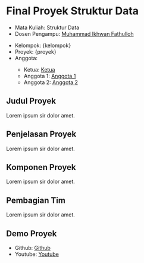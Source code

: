 # Final Proyek Struktur Data
<ul>
  <li>Mata Kuliah: Struktur Data</li>
  <li>Dosen Pengampu: <a href="https://github.com/Muhammad-Ikhwan-Fathulloh">Muhammad Ikhwan Fathulloh</a></li>
</ul>

<ul>
  <li>Kelompok: {kelompok}</li>
  <li>Proyek: {proyek}</li>
  <li>Anggota:</li>
  <ul>
    <li>Ketua: <a href="">Ketua</a></li>
    <li>Anggota 1: <a href="">Anggota 1</a></li>
    <li>Anggota 2: <a href="">Anggota 2</a></li>
  </ul>
</ul>

## Judul Proyek
<p>Lorem ipsum sir dolor amet.</p>

## Penjelasan Proyek
<p>Lorem ipsum sir dolor amet.</p>

## Komponen Proyek
<p>Lorem ipsum sir dolor amet.</p>

## Pembagian Tim
<p>Lorem ipsum sir dolor amet.</p>

## Demo Proyek
<ul>
  <li>Github: <a href="">Github</a></li>
  <li>Youtube: <a href="">Youtube</a></li>
</ul>
